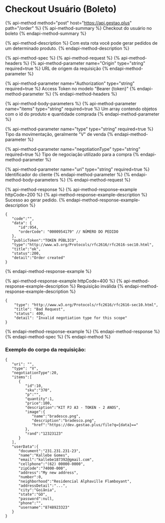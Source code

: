 # Checkout Usuário \(Boleto\)

{% api-method method="post" host="https://api.gestao.plus" path="/order" %}
{% api-method-summary %}
Checkout do usuário no boleto
{% endapi-method-summary %}

{% api-method-description %}
Com esta rota você pode gerar pedidos de um determinado produto.
{% endapi-method-description %}

{% api-method-spec %}
{% api-method-request %}
{% api-method-headers %}
{% api-method-parameter name="Origin" type="string" required=true %}
URL de origem da requisição
{% endapi-method-parameter %}

{% api-method-parameter name="Authorization" type="string" required=true %}
Access Token no modelo "Bearer {token}"
{% endapi-method-parameter %}
{% endapi-method-headers %}

{% api-method-body-parameters %}
{% api-method-parameter name="items" type="string" required=true %}
Um array contendo objetos com o id do produto e quantidade comprada
{% endapi-method-parameter %}

{% api-method-parameter name="type" type="string" required=true %}
Tipo da movimentação, geralmente "V" de venda
{% endapi-method-parameter %}

{% api-method-parameter name="negotiationType" type="string" required=true %}
Tipo de negociação utilizado para a compra
{% endapi-method-parameter %}

{% api-method-parameter name="uri" type="string" required=true %}
Identificador do cliente
{% endapi-method-parameter %}
{% endapi-method-body-parameters %}
{% endapi-method-request %}

{% api-method-response %}
{% api-method-response-example httpCode=200 %}
{% api-method-response-example-description %}
Sucesso ao gerar pedido.
{% endapi-method-response-example-description %}

```text
{
   "code":"",
   "data": {
      "id":954,
      "orderCode": "0000954179" // NÚMERO DO PEDIDO
   },
   "publicToken":"TOKEN PÚBLICO",
   "type":"http://www.w3.org/Protocols/rfc2616/rfc2616-sec10.html",
   "title":"ok",
   "status":200,
   "detail":"Order created"
}
```
{% endapi-method-response-example %}

{% api-method-response-example httpCode=400 %}
{% api-method-response-example-description %}
Requisição inválida
{% endapi-method-response-example-description %}

```text
{
    "type": "http://www.w3.org/Protocols/rfc2616/rfc2616-sec10.html",
    "title": "Bad Request",
    "status": 400,
    "detail": "Invalid negotiation type for this scope"
}
```
{% endapi-method-response-example %}
{% endapi-method-response %}
{% endapi-method-spec %}
{% endapi-method %}

### Exemplo do corpo da requisição:

```text
{
   "uri": "",
   "type": "V",
   "negotiationType":20,
   "items":[
      {
         "id":10,
         "sku":"370",
         "p":"",
         "quantity":1,
         "price":100,
         "description":"KIT PJ A3 - TOKEN - 2 ANOS",
         "image":{
            "name":"bradesco.png",
            "description":"bradesco.png",
            "href":"https://dev.gestao.plus/file?q={data}=="
         },
         "rand":"12323123"
      }
   ],
   "userData":{
      "document":"231.231.231-23",
      "name":"Kallebe Gomes",
      "email":"kallebe187392@gmail.com",
      "cellphone":"(62) 00000-0000",
      "zipCode":"74000-000",
      "address":"My new address",
      "number":0,
      "neighborhood":"Residencial Alphaville Flamboyant",
      "addressDetail":"...",
      "city":"Goiânia",
      "state":"GO",
      "password":null,
      "phone":"",
      "username":"8748923323"
   }
}
```

